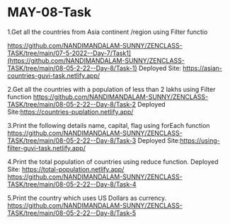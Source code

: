 

# MAY-08-Task

1.Get all the countries from Asia continent /region using Filter functio

https://github.com/NANDIMANDALAM-SUNNY/ZENCLASS-TASK/tree/main/07-5-2022--Day-7/Task1](https://github.com/NANDIMANDALAM-SUNNY/ZENCLASS-TASK/tree/main/08-05-2-22--Day-8/Task-1)
Deployed Site: https://asian-countries-guvi-task.netlify.app/

2.Get all the countries with a population of less than 2 lakhs using Filter function
https://github.com/NANDIMANDALAM-SUNNY/ZENCLASS-TASK/tree/main/08-05-2-22--Day-8/Task-2
Deployed Site:https://countries-puplation.netlify.app/


3.Print the following details name, capital, flag using forEach function
https://github.com/NANDIMANDALAM-SUNNY/ZENCLASS-TASK/tree/main/08-05-2-22--Day-8/Task-3
Deployed Site:https://using-filter-guvi-task.netlify.app/

4.Print the total population of countries using reduce function.
Deployed Site: https://total-population.netlify.app/
https://github.com/NANDIMANDALAM-SUNNY/ZENCLASS-TASK/tree/main/08-05-2-22--Day-8/Task-4


5.Print the country which uses US Dollars as currency.
https://github.com/NANDIMANDALAM-SUNNY/ZENCLASS-TASK/tree/main/08-05-2-22--Day-8/Task-5
